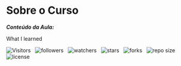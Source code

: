 <!-- TITLE -->
# Sobre o Curso

***Conteúdo da Aula:***

<!-- TABLE OF CONTENTS -->
<!-- ## Tabela de conteúdos -->

<!-- * [Vista por cima](#vista-por-cima) -->
  <!-- * [Foto da tela](#foto-da-tela) -->
  <!-- * [Links](#links) -->
<!-- * [Meu processo](#meu-processo) -->
  <!-- * [Construido com](#construido-com) -->
  <!-- * [O que aprendi](#o-que-aprendi) -->
  <!-- * [Desenvolvimento continuo](#desenvolvimento-continuo) -->
  <!-- * [Recursos uteis](#recursos-uteis) -->
<!-- * [Autores](#autores) -->
<!-- * [Agradecimentos](#agradecimentos) -->
<!-- * [Informações](#informações) -->

<!-- OVERVIEW -->
<!-- ## Vista por cima -->
<!-- SCREENSHOT -->
<!-- ### Foto da tela -->
<!-- Links -->
<!-- ### Links -->
<!-- My process -->
<!-- ## Meu processo -->
<!-- Built with -->
<!-- ### Construido com -->
What I learned

![Visitors](https://api.visitorbadge.io/api/visitors?path=Devsgeeknerd%2Fcla-sob-cur-apr-alg-log-par-pro-bas-ava&label=VISITANTES&labelColor=%23f9e64f&countColor=%23008000&style=plastic "Total de Visitas")
&nbsp;
![followers](https://img.shields.io/github/followers/Devsgeeknerd?style=plastic&label=FÃS&labelColor=f9e64f "Total de Seguidores")
&nbsp;
![watchers](https://img.shields.io/github/watchers/Devsgeeknerd/cla-sob-cur-apr-alg-log-par-pro-bas-ava?style=plastic&label=OBSERVADORES&labelColor=f9e64f "Total de Observadores")
&nbsp;
![stars](https://img.shields.io/github/stars/Devsgeeknerd/cla-sob-cur-apr-alg-log-par-pro-bas-ava?style=plastic&label=ESTRELAS&labelColor=f9e64f "Total de Estrelas Recebidas")
&nbsp;
![forks](https://img.shields.io/github/forks/Devsgeeknerd/cla-sob-cur-apr-alg-log-par-pro-bas-ava?style=plastic&label=BIFURCAÇÕES&labelColor=f9e64f "Total de Bifurcações")
&nbsp;
![repo size](https://img.shields.io/github/repo-size/Devsgeeknerd/cla-sob-cur-apr-alg-log-par-pro-bas-ava?style=plastic&label=TAMANHO&labelColor=f9e64f "Tamanho do Repositório")
&nbsp;
![license](https://img.shields.io/github/license/Devsgeeknerd/cla-sob-cur-apr-alg-log-par-pro-bas-ava?style=plastic&label=LICENÇA&labelColor=f9e64f "Licença do Repositório")
